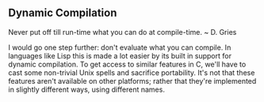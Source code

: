 ## Dynamic Compilation

Never put off till run-time what you can do at compile-time.
~ D. Gries

I would go one step further: don't evaluate what you can compile. In languages like Lisp this is made a lot easier by its built in support for dynamic compilation. To get access to similar features in C, we'll have to cast some non-trivial Unix spells and sacrifice portability. It's not that these features aren't available on other platforms; rather that they're implemented in slightly different ways, using different names.
